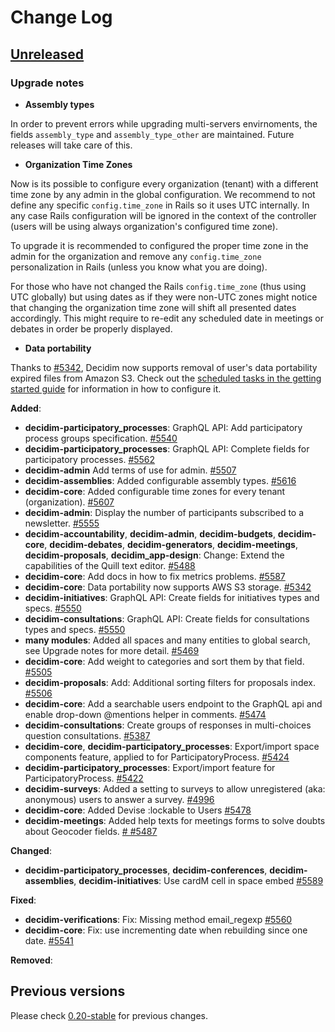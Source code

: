 # Change Log

## [Unreleased](https://github.com/decidim/decidim/tree/HEAD)

### Upgrade notes

- **Assembly types**

In order to prevent errors while upgrading multi-servers envirnoments, the fields `assembly_type` and `assembly_type_other` are maintained. Future releases will take care of this.

- **Organization Time Zones**

Now is its possible to configure every organization (tenant) with a different time zone by any admin in the global configuration. We recommend to not define any specific `config.time_zone` in Rails so it uses UTC internally. In any case Rails configuration will be ignored in the context of the controller (users will be using always organization's configured time zone).

To upgrade it is recommended to configured the proper time zone in the admin for the organization and remove any `config.time_zone` personalization in Rails (unless you know what you are doing).

For those who have not changed the Rails `config.time_zone` (thus using UTC globally) but using dates as if they were non-UTC zones might notice that changing the organization time zone will shift all presented dates accordingly. This might require to re-edit any scheduled date in meetings or debates in order be properly displayed.

- **Data portability**

Thanks to [#5342](https://github.com/decidim/decidim/pull/5342), Decidim now supports removal of user's data portability expired files from Amazon S3. Check out the [scheduled tasks in the getting started guide](https://github.com/decidim/decidim/blob/master/docs/getting_started.md#scheduled-tasks) for information in how to configure it.

**Added**:

- **decidim-participatory_processes**: GraphQL API: Add participatory process groups specification. [\#5540](https://github.com/decidim/decidim/pull/5540)
- **decidim-participatory_processes**: GraphQL API: Complete fields for participatory processes. [\#5562](https://github.com/decidim/decidim/pull/5562)
- **decidim-admin** Add terms of use for admin. [#5507](https://github.com/decidim/decidim/pull/5507)
- **decidim-assemblies**: Added configurable assembly types. [\#5616](https://github.com/decidim/decidim/pull/5616)
- **decidim-core**: Added configurable time zones for every tenant (organization). [\#5607](https://github.com/decidim/decidim/pull/5607)
- **decidim-admin**: Display the number of participants subscribed to a newsletter. [\#5555](https://github.com/decidim/decidim/pull/5555)
- **decidim-accountability**, **decidim-admin**, **decidim-budgets**, **decidim-core**, **decidim-debates**, **decidim-generators**, **decidim-meetings**, **decidim-proposals**, **decidim_app-design**: Change: Extend the capabilities of the Quill text editor. [\#5488](https://github.com/decidim/decidim/pull/5488)
- **decidim-core**: Add docs in how to fix metrics problems. [\#5587](https://github.com/decidim/decidim/pull/5587)
- **decidim-core**: Data portability now supports AWS S3 storage. [\#5342](https://github.com/decidim/decidim/pull/5342)
- **decidim-initiatives**: GraphQL API: Create fields for initiatives types and specs. [\#5550](https://github.com/decidim/decidim/pull/5549)
- **decidim-consultations**: GraphQL API: Create fields for consultations types and specs. [\#5550](https://github.com/decidim/decidim/pull/5550)
- **many modules**: Added all spaces and many entities to global search, see Upgrade notes for more detail. [\#5469](https://github.com/decidim/decidim/pull/5469)
- **decidim-core**: Add weight to categories and sort them by that field. [\#5505](https://github.com/decidim/decidim/pull/5505)
- **decidim-proposals**: Add: Additional sorting filters for proposals index. [\#5506](https://github.com/decidim/decidim/pull/5506)
- **decidim-core**: Add a searchable users endpoint to the GraphQL api and enable drop-down @mentions helper in comments. [\#5474](https://github.com/decidim/decidim/pull/5474)
- **decidim-consultations**: Create groups of responses in multi-choices question consultations. [\#5387](https://github.com/decidim/decidim/pull/5387)
- **decidim-core**, **decidim-participatory_processes**: Export/import space components feature, applied to for ParticipatoryProcess. [#5424](https://github.com/decidim/decidim/pull/5424)
- **decidim-participatory_processes**: Export/import feature for ParticipatoryProcess. [#5422](https://github.com/decidim/decidim/pull/5422)
- **decidim-surveys**: Added a setting to surveys to allow unregistered (aka: anonymous) users to answer a survey. [\#4996](https://github.com/decidim/decidim/pull/4996)
- **decidim-core**: Added Devise :lockable to Users [#5478](https://github.com/decidim/decidim/pull/5478)
- **decidim-meetings**: Added help texts for meetings forms to solve doubts about Geocoder fields. [\# #5487](https://github.com/decidim/decidim/pull/5487)

**Changed**:

- **decidim-participatory_processes**, **decidim-conferences**, **decidim-assemblies**, **decidim-initiatives**: Use cardM cell in space embed [#5589](https://github.com/decidim/decidim/pull/5589)

**Fixed**:

- **decidim-verifications**: Fix: Missing method email_regexp [#5560](https://github.com/decidim/decidim/pull/5560)
- **decidim-core**: Fix: use incrementing date when rebuilding since one date. [\#5541](https://github.com/decidim/decidim/pull/5541)

**Removed**:

## Previous versions

Please check [0.20-stable](https://github.com/decidim/decidim/blob/0.20-stable/CHANGELOG.md) for previous changes.
